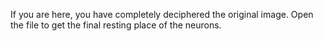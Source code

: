If you are here, you have completely deciphered the original image. Open the file to get the final resting place of the neurons.
